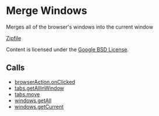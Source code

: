 
Merge Windows
=======

Merges all of the browser's windows into the current window

[Zipfile](http://developer.chrome.com/extensions/examples/api/windows/merge_windows.zip)

Content is licensed under the [Google BSD License](http://code.google.com/google_bsd_license.html).

Calls
-----

* [browserAction.onClicked](https://developer.chrome.com/extensions/browserAction#event-onClicked)
* [tabs.getAllInWindow](https://developer.chrome.com/extensions/tabs#method-getAllInWindow)
* [tabs.move](https://developer.chrome.com/extensions/tabs#method-move)
* [windows.getAll](https://developer.chrome.com/extensions/windows#method-getAll)
* [windows.getCurrent](https://developer.chrome.com/extensions/windows#method-getCurrent)